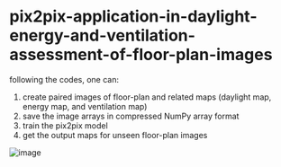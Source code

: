 # pix2pix-application-in-daylight-energy-and-ventilation-assessment-of-floor-plan-images
following the codes, one can:
1. create paired images of floor-plan and related maps (daylight map, energy map, and ventilation map)
2. save the image arrays in compressed NumPy array format
3. train the pix2pix model
4. get the output maps for unseen floor-plan images

![image](https://user-images.githubusercontent.com/91588898/135215963-ba3e7b8d-f4b1-43cc-b9f1-ce5feddb7c69.png)
